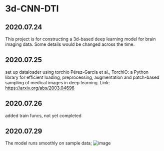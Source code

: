 # 3d-CNN-DTI
## 2020.07.24
This project is for constructing a 3d-based deep learning model for brain imaging data. Some details would be changed across the time.
## 2020.07.25
set up dataloader  using torchio
Pérez-García et al., TorchIO: a Python library for efficient loading,
preprocessing, augmentation and patch-based sampling of medical images
in deep learning. Link: https://arxiv.org/abs/2003.04696
## 2020.07.26
added train funcs, not yet completed
## 2020.07.29
The model runs smoothly on sample data;
![image](https://github.com/zl2860/3d-CNN-DTI/edit/master/img_files/2101596167622_.pic_hd.jpg)
